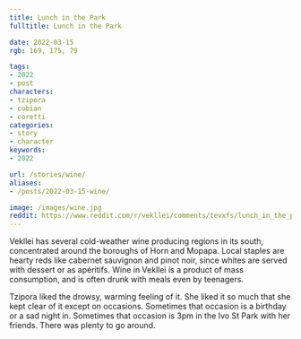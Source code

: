 ```yaml
---
title: Lunch in the Park
fulltitle: Lunch in the Park

date: 2022-03-15
rgb: 169, 175, 79

tags: 
- 2022
- post
characters:
- tzipora
- cobian
- coretti
categories:
- story
- character
keywords:
- 2022

url: /stories/wine/
aliases:
- /posts/2022-03-15-wine/

image: /images/wine.jpg
reddit: https://www.reddit.com/r/vekllei/comments/tevxfs/lunch_in_the_park/
---
```

Vekllei has several cold-weather wine producing regions in its south, concentrated around the boroughs of Horn and Mopapa. Local staples are hearty reds like cabernet sauvignon and pinot noir, since whites are served with dessert or as apéritifs. Wine in Vekllei is a product of mass consumption, and is often drunk with meals even by teenagers. 

Tzipora liked the drowsy, warming feeling of it. She liked it so much that she kept clear of it except on occasions. Sometimes that occasion is a birthday or a sad night in. Sometimes that occasion is 3pm in the Ivo St Park with her friends. There was plenty to go around.